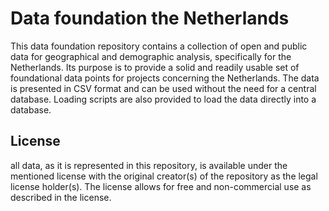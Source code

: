 # Data foundation the Netherlands
This data foundation repository contains a collection of open and public data for geographical and demographic analysis, specifically for the Netherlands. Its purpose is to provide a solid and readily usable set of foundational data points for projects concerning the Netherlands. The data is presented in CSV format and can be used without the need for a central database. Loading scripts are also provided to load the data directly into a database.

## License
all data, as it is represented in this repository, is available under the mentioned license with the original creator(s) of the repository as the legal license holder(s). The license allows for free and non-commercial use as described in the license. 
